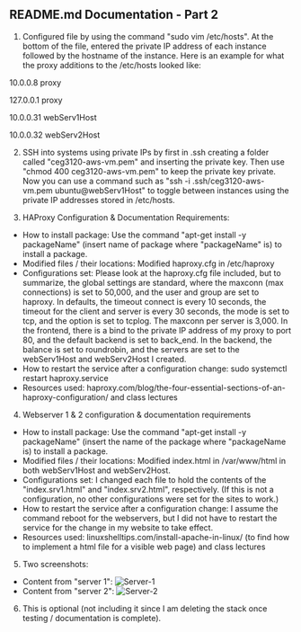 README.md Documentation - Part 2
---
1. Configured file by using the command "sudo vim /etc/hosts". At the bottom of the file, entered the private IP address of each instance followed by the hostname of the instance. Here is an example for what the proxy additions to the /etc/hosts looked like:

10.0.0.8 proxy

127.0.0.1 proxy

10.0.0.31 webServ1Host

10.0.0.32 webServ2Host

2. SSH into systems using private IPs by first in .ssh creating a folder called "ceg3120-aws-vm.pem" and inserting the private key. Then use "chmod 400 ceg3120-aws-vm.pem" to keep the private key private. Now you can use a command such as "ssh -i .ssh/ceg3120-aws-vm.pem ubuntu@webServ1Host" to toggle between instances using the private IP addresses stored in /etc/hosts.
 
3. HAProxy Configuration & Documentation Requirements:
 - How to install package: Use the command "apt-get install -y packageName" (insert name of package where "packageName" is) to install a package.
 - Modified files / their locations: Modified haproxy.cfg in /etc/haproxy
 - Configurations set: Please look at the haproxy.cfg file included, but to summarize, the global settings are standard, where the maxconn (max connections) is set to 50,000, and the user and group are set to haproxy. In defaults, the timeout connect is every 10 seconds, the timeout for the client and server is every 30 seconds, the mode is set to tcp, and the option is set to tcplog. The maxconn per server is 3,000. In the frontend, there is a bind to the private IP address of my proxy to port 80, and the default backend is set to back_end. In the backend, the balance is set to roundrobin, and the servers are set to the webServ1Host and webServ2Host I created.
 - How to restart the service after a configuration change: sudo systemctl restart haproxy.service
 - Resources used: haproxy.com/blog/the-four-essential-sections-of-an-haproxy-configuration/ and class lectures

4. Webserver 1 & 2 configuration & documentation requirements
 - How to install package: Use the command "apt-get install -y packageName" (insert the name of the package where "packageName is) to install a package.
 - Modified files / their locations: Modified index.html in /var/www/html in both webServ1Host and webServ2Host.
 - Configurations set: I changed each file to hold the contents of the "index.srv1.html" and "index.srv2.html", respectively. (If this is not a configuration, no other configurations were set for the sites to work.)
 - How to restart the service after a configuration change: I assume the command reboot for the webservers, but I did not have to restart the service for the change in my website to take effect.
 - Resources used: linuxshelltips.com/install-apache-in-linux/ (to find how to implement a html file for a visible web page) and class lectures

5. Two screenshots:
 - Content from "server 1":
![Server-1](https://user-images.githubusercontent.com/77339445/141179071-6df01725-bcbd-41fa-a8f3-8c8bda47f7db.png)
 - Content from "server 2":
![Server-2](https://user-images.githubusercontent.com/77339445/141179094-2e0a19e3-cade-4982-9893-58efb1b201bf.png)

6. This is optional (not including it since I am deleting the stack once testing / documentation is complete).
